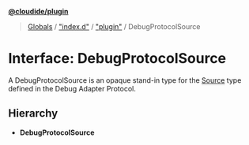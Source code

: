**[@cloudide/plugin](../README.md)**

> [Globals](../README.md) / ["index.d"](../modules/_index_d_.md) / ["plugin"](../modules/_index_d_._plugin_.md) / DebugProtocolSource

# Interface: DebugProtocolSource

A DebugProtocolSource is an opaque stand-in type for the [Source](https://microsoft.github.io/debug-adapter-protocol/specification#Types_Source) type defined in the Debug Adapter Protocol.

## Hierarchy

* **DebugProtocolSource**
